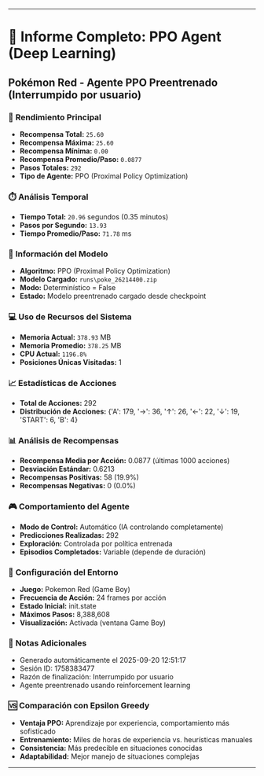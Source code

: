 
---
# 🤖 Informe Completo: PPO Agent (Deep Learning)
## Pokémon Red - Agente PPO Preentrenado (Interrumpido por usuario)

### 🎯 **Rendimiento Principal**
- **Recompensa Total:** `25.60`
- **Recompensa Máxima:** `25.60`
- **Recompensa Mínima:** `0.00`
- **Recompensa Promedio/Paso:** `0.0877`
- **Pasos Totales:** `292`
- **Tipo de Agente:** PPO (Proximal Policy Optimization)

### ⏱️ **Análisis Temporal**
- **Tiempo Total:** `20.96` segundos (0.35 minutos)
- **Pasos por Segundo:** `13.93`
- **Tiempo Promedio/Paso:** `71.78` ms

### 🧠 **Información del Modelo**
- **Algoritmo:** PPO (Proximal Policy Optimization)
- **Modelo Cargado:** `runs\poke_26214400.zip`
- **Modo:** Determinístico = False
- **Estado:** Modelo preentrenado cargado desde checkpoint

### 💻 **Uso de Recursos del Sistema**
- **Memoria Actual:** `378.93` MB
- **Memoria Promedio:** `378.25` MB
- **CPU Actual:** `1196.8%`
- **Posiciones Únicas Visitadas:** 1

### 📈 **Estadísticas de Acciones**
- **Total de Acciones:** 292
- **Distribución de Acciones:** {'A': 179, '→': 36, '↑': 26, '←': 22, '↓': 19, 'START': 6, 'B': 4}

### 📊 **Análisis de Recompensas**
- **Recompensa Media por Acción:** 0.0877 (últimas 1000 acciones)
- **Desviación Estándar:** 0.6213
- **Recompensas Positivas:** 58 (19.9%)
- **Recompensas Negativas:** 0 (0.0%)

### 🎮 **Comportamiento del Agente**
- **Modo de Control:** Automático (IA controlando completamente)
- **Predicciones Realizadas:** 292
- **Exploración:** Controlada por política entrenada
- **Episodios Completados:** Variable (depende de duración)

### 🔧 **Configuración del Entorno**
- **Juego:** Pokemon Red (Game Boy)
- **Frecuencia de Acción:** 24 frames por acción
- **Estado Inicial:** init.state
- **Máximos Pasos:** 8,388,608
- **Visualización:** Activada (ventana Game Boy)

### 📝 **Notas Adicionales**
- Generado automáticamente el 2025-09-20 12:51:17
- Sesión ID: 1758383477
- Razón de finalización: Interrumpido por usuario
- Agente preentrenado usando reinforcement learning

### 🆚 **Comparación con Epsilon Greedy**
- **Ventaja PPO:** Aprendizaje por experiencia, comportamiento más sofisticado
- **Entrenamiento:** Miles de horas de experiencia vs. heurísticas manuales
- **Consistencia:** Más predecible en situaciones conocidas
- **Adaptabilidad:** Mejor manejo de situaciones complejas

---
